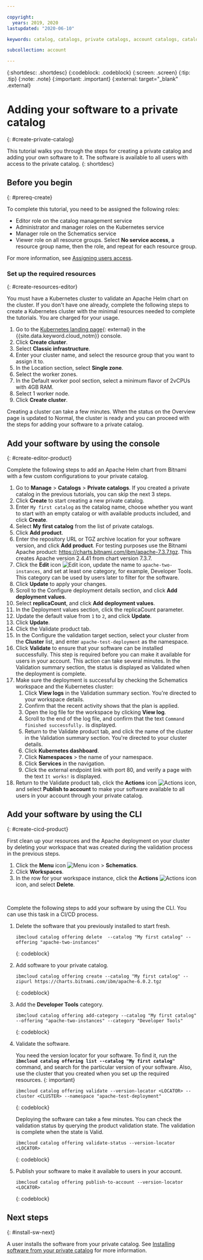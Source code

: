 ```yaml
---

copyright:
  years: 2019, 2020
lastupdated: "2020-06-10"

keywords: catalog, catalogs, private catalogs, account catalogs, catalog visibility, software visibility, import software

subcollection: account

---
```


{:shortdesc: .shortdesc}
{:codeblock: .codeblock}
{:screen: .screen}
{:tip: .tip}
{:note: .note}
{:important: .important}
{:external: target="_blank" .external}

# Adding your software to a private catalog
{: #create-private-catalog}

This tutorial walks you through the steps for creating a private catalog and adding your own software to it. The software is available to all users with access to the private catalog.
{: shortdesc} 

## Before you begin
{: #prereq-create}

To complete this tutorial, you need to be assigned the following roles:

* Editor role on the catalog management service
* Administrator and manager roles on the Kubernetes service
* Manager role on the Schematics service
* Viewer role on all resource groups. Select **No service access**, a resource group name, then the role, and repeat for each resource group.

For more information, see [Assigning users access](/docs/account?topic=account-catalog-access).

### Set up the required resources 
{: #create-resources-editor}

You must have a Kubernetes cluster to validate an Apache Helm chart on the cluster. If you don't have one already, complete the following steps to create a Kubernetes cluster with the minimal resources needed to complete the tutorials. You are charged for your usage. 

1. Go to the [Kubernetes landing page](https://cloud.ibm.com/kubernetes/landing){: external} in the {{site.data.keyword.cloud_notm}} console.
1. Click **Create cluster**.
1. Select **Classic infrastructure**.
1. Enter your cluster name, and select the resource group that you want to assign it to.
1. In the Location section, select **Single zone**.
1. Select the worker zones.
1. In the Default worker pool section, select a minimum flavor of 2vCPUs with 4GB RAM.
1. Select 1 worker node.
1. Click **Create cluster**.  

Creating a cluster can take a few minutes. When the status on the Overview page is updated to Normal, the cluster is ready and you can proceed with the steps for adding your software to a private catalog.

## Add your software by using the console
{: #create-editor-product}

Complete the following steps to add an Apache Helm chart from Bitnami with a few custom configurations to your private catalog. 

1. Go to **Manage** > **Catalogs** > **Private catalogs**. If you created a private catalog in the previous tutorials, you can skip the next 3 steps.
1. Click  **Create** to start creating a new private catalog.
1. Enter `My first catalog` as the catalog name, choose whether you want to start with an empty catalog or with available products included, and click **Create**.
1. Select **My first catalog** from the list of private catalogs.
1. Click **Add product**.  
1. Enter the repository URL or TGZ archive location for your software version, and click **Add product**. For testing purposes use the Bitnami Apache product: https://charts.bitnami.com/ibm/apache-7.3.7.tgz. This creates Apache version 2.4.41 from chart version 7.3.7.
1. Click the **Edit** icon ![Edit icon](../icons/edit-tagging.svg), update the name to `apache-two-instances`, and set at least one category, for example, Developer Tools. This category can be used by users later to filter for the software.
2. Click **Update** to apply your changes. 
1. Scroll to the Configure deployment details section, and click **Add deployment values**.
1. Select **replicaCount**, and click **Add deployment values**.
1. In the Deployment values section, click the replicaCount parameter.
1. Update the default value from `1` to `2`, and click **Update**.
1. Click **Update**.
1. Click the Validate product tab.
1. In the Configure the validation target section, select your cluster from the **Cluster** list, and enter `apache-test-deployment` as the namespace.
1. Click **Validate** to ensure that your software can be installed successfully. This step is required before you can make it available for users in your account. This action can take several minutes. In the Validation summary section, the status is displayed as Validated when the deployment is complete. 
2. Make sure the deployment is successful by checking the Schematics workspace and the Kubernetes cluster:
    1. Click **View logs** in the Validation summary section. You're directed to your workspace details.
    2. Confirm that the recent activity shows that the plan is applied.
    3. Open the log file for the workspace by clicking **View log**.
    4. Scroll to the end of the log file, and confirm that the text `Command finished successfully.` is displayed.
    5. Return to the Validate product tab, and click the name of the cluster in the Validation summary section. You're directed to your cluster details.
    1. Click **Kubernetes dashboard**. 
    1. Click **Namespaces** > the name of your namespace. 
    1. Click **Services** in the navigation. 
    1. Click the external endpoint link with port 80, and verify a page with the text `It works!` is displayed. 
1. Return to the Validate product tab, click the **Actions** icon ![Actions icon](../icons/actions-icon-vertical.svg), and select **Publish to account** to make your software available to all users in your account through your private catalog.

## Add your software by using the CLI
{: #create-cicd-product}

First clean up your resources and the Apache deployment on your cluster by deleting your workspace that was created during the validation process in the previous steps.

1. Click the **Menu** icon ![Menu icon](../icons/icon_hamburger.svg) > **Schematics**.
2. Click **Workspaces**.
3. In the row for your workspace instance, click the **Actions** ![Actions icon](../icons/actions-icon-vertical.svg) icon, and select **Delete**.
<br>

Complete the following steps to add your software by using the CLI. You can use this task in a CI/CD process.

1. Delete the software that you previously installed to start fresh.
    ```
    ibmcloud catalog offering delete  --catalog "My first catalog" --offering "apache-two-instances"
    ```
    {: codeblock}
    
1. Add software to your private catalog.  
    ```
    ibmcloud catalog offering create --catalog "My first catalog" --zipurl https://charts.bitnami.com/ibm/apache-6.0.2.tgz
    ```
    {: codeblock}
    
1. Add the **Developer Tools** category.  
    ```
    ibmcloud catalog offering add-category --catalog "My first catalog" --offering "apache-two-instances" --category "Developer Tools"
    ```
    {: codeblock}
    
1. Validate the software.  
    
    You need the version locator for your software. To find it, run the **`ibmcloud catalog offering list --catalog "My first catalog"`** command, and search for the particular version of your software. Also, use the cluster that you created when you set up the required resources. 
    {: important}
    
    ```
    ibmcloud catalog offering validate --version-locator <LOCATOR> --cluster <CLUSTER> --namespace "apache-test-deployment"
    ```
    {: codeblock}
    
    Deploying the software can take a few minutes. You can check the validation status by querying the product validation state. The validation is complete when the state is Valid. 
    ```
    ibmcloud catalog offering validate-status --version-locator <LOCATOR>
    ```
    {: codeblock}
    
1. Publish your software to make it available to users in your account. 
    ```
    ibmcloud catalog offering publish-to-account --version-locator <LOCATOR>
    ```
    {: codeblock}
    
## Next steps
{: #install-sw-next}

A user installs the software from your private catalog. See [Installing software from your private catalog](/docs/account?topic=account-install-sw) for more information.
